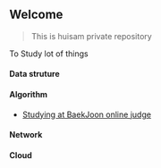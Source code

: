 ## Welcome
> This is huisam private repository

To Study lot of things

#### Data struture

#### Algorithm
* [ Studying at BaekJoon online judge ](https://www.acmicpc.net/user/huisam)

#### Network

#### Cloud


